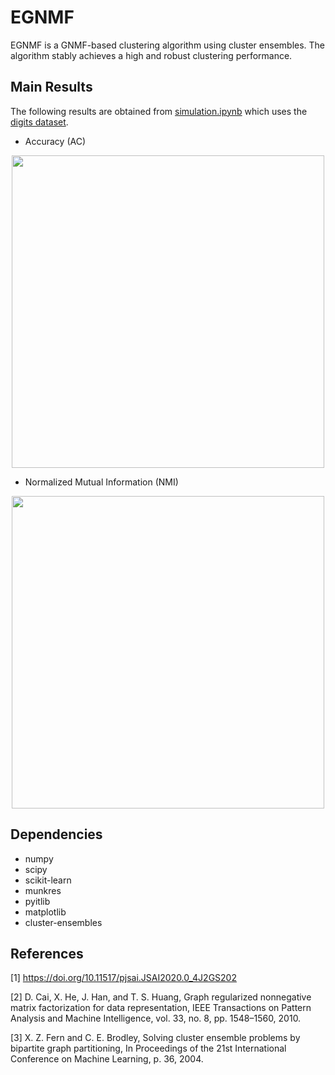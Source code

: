 # EGNMF

EGNMF is a GNMF-based clustering algorithm using cluster ensembles. The algorithm stably achieves a high and robust clustering performance. 

Main Results
------------

The following results are obtained from [simulation.ipynb](https://github.com/tsano430/egnmf/blob/master/simulation.ipynb) which uses the [digits dataset](https://scikit-learn.org/stable/modules/generated/sklearn.datasets.load_digits.html). 

- Accuracy (AC)

<p align="center">
  <img width="500" src="https://user-images.githubusercontent.com/60049342/115107305-f80d3480-9fa4-11eb-9c15-f49919278596.png">
</p>

- Normalized Mutual Information (NMI)

<p align="center">
  <img width="500" src="https://user-images.githubusercontent.com/60049342/115107327-22f78880-9fa5-11eb-8c7a-751dc87e097e.png">
</p>

Dependencies
------------

- numpy
- scipy
- scikit-learn
- munkres
- pyitlib
- matplotlib
- cluster-ensembles

References
----------

[1] https://doi.org/10.11517/pjsai.JSAI2020.0_4J2GS202

[2] D. Cai, X. He, J. Han, and T. S. Huang, Graph regularized nonnegative matrix factorization for data representation, IEEE Transactions on Pattern Analysis and Machine Intelligence, vol. 33, no. 8, pp. 1548–1560, 2010.

[3] X. Z. Fern and C. E. Brodley, Solving cluster ensemble problems by bipartite graph partitioning,  In Proceedings of the 21st International Conference on Machine Learning, p. 36, 2004.

